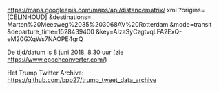 


https://maps.googleapis.com/maps/api/distancematrix/
xml
?origins=
[CELINHOUD]
&destinations=
Marten%20Meesweg%2035%203068AV%20Rotterdam
&mode=transit
&departure_time=1528439400
&key=AIzaSyCzgtvqLFA2ExQ-eM20GXqWs7NAOPE4grQ

De tijd/datum is 8 juni 2018, 8.30 uur (zie https://www.epochconverter.com/)


Het Trump Twitter Archive: https://github.com/bpb27/trump_tweet_data_archive
